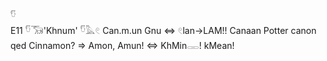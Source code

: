 𓎸  
E11 𓎸𓃝'Khnum' 𓎸𓅓𓏲 Can.m.un Gnu ⇔ 𓏲lan->LAM!! Canaan Potter canon qed Cinnamon? => Amon, Amun! ⇔ KhMin𓋉! kMean!  